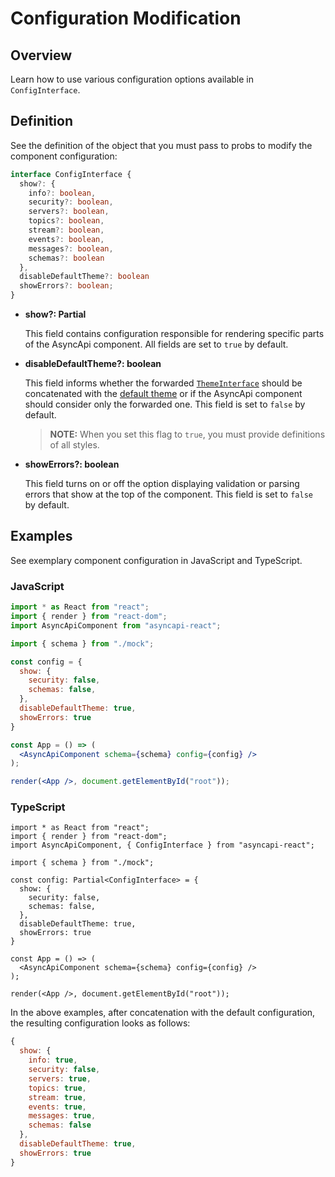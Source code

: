 # Configuration Modification

## Overview

Learn how to use various configuration options available in `ConfigInterface`.

## Definition

See the definition of the object that you must pass to probs to modify the component configuration:

``` ts
interface ConfigInterface {
  show?: {
    info?: boolean,
    security?: boolean,
    servers?: boolean,
    topics?: boolean,
    stream?: boolean,
    events?: boolean,
    messages?: boolean,
    schemas?: boolean
  },
  disableDefaultTheme?: boolean
  showErrors?: boolean;
}
```
  - **show?: Partial<ShowConfig>**

    This field contains configuration responsible for rendering specific parts of the AsyncApi component.
    All fields are set to `true` by default.

  - **disableDefaultTheme?: boolean**
   
    This field informs whether the forwarded [`ThemeInterface`](../../library/src/theme/theme.ts#L5) should be concatenated with the [default theme](../../library/src/theme/default.ts) or if the AsyncApi component should consider only the forwarded one.
    This field is set to `false` by default.

    > **NOTE:** When you set this flag to `true`, you must provide definitions of all styles.

  - **showErrors?: boolean**

    This field turns on or off the option displaying validation or parsing errors that show at the top of the component.
    This field is set to `false` by default.

## Examples

See exemplary component configuration in JavaScript and TypeScript.

### JavaScript

``` jsx
import * as React from "react";
import { render } from "react-dom";
import AsyncApiComponent from "asyncapi-react";

import { schema } from "./mock";

const config = {
  show: {
    security: false,
    schemas: false,
  },
  disableDefaultTheme: true,
  showErrors: true
}

const App = () => (
  <AsyncApiComponent schema={schema} config={config} />
);

render(<App />, document.getElementById("root"));
```

### TypeScript

``` tsx
import * as React from "react";
import { render } from "react-dom";
import AsyncApiComponent, { ConfigInterface } from "asyncapi-react";

import { schema } from "./mock";

const config: Partial<ConfigInterface> = {
  show: {
    security: false,
    schemas: false,
  },
  disableDefaultTheme: true,
  showErrors: true
}

const App = () => (
  <AsyncApiComponent schema={schema} config={config} />
);

render(<App />, document.getElementById("root"));
```

In the above examples, after concatenation with the default configuration, the resulting configuration looks as follows:

``` js
{
  show: {
    info: true,
    security: false,
    servers: true,
    topics: true,
    stream: true,
    events: true,
    messages: true,
    schemas: false
  },
  disableDefaultTheme: true,
  showErrors: true
}
```
